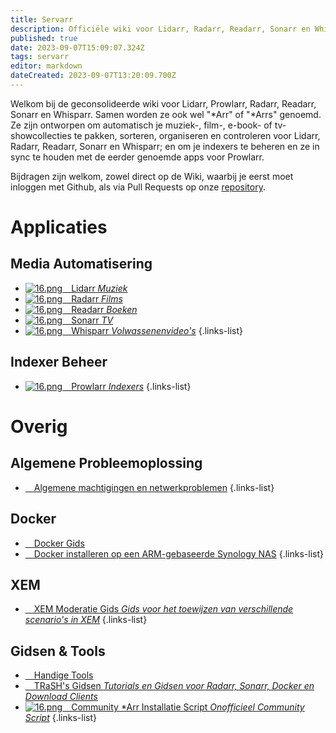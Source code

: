 ```yaml
---
title: Servarr
description: Officiële wiki voor Lidarr, Radarr, Readarr, Sonarr en Whisparr
published: true
date: 2023-09-07T15:09:07.324Z
tags: servarr
editor: markdown
dateCreated: 2023-09-07T13:20:09.700Z
---
```


Welkom bij de geconsolideerde wiki voor Lidarr, Prowlarr, Radarr, Readarr, Sonarr en Whisparr. Samen worden ze ook wel "\*Arr" of "\*Arrs" genoemd. Ze zijn ontworpen om automatisch je muziek-, film-, e-book- of tv-showcollecties te pakken, sorteren, organiseren en controleren voor Lidarr, Radarr, Readarr, Sonarr en Whisparr; en om je indexers te beheren en ze in sync te houden met de eerder genoemde apps voor Prowlarr.

Bijdragen zijn welkom, zowel direct op de Wiki, waarbij je eerst moet inloggen met Github, als via Pull Requests op onze [repository](https://github.com/Servarr/Wiki).

# Applicaties

## Media Automatisering

- [![16.png](/assets/lidarr/logos/16.png)&emsp;Lidarr *Muziek*](/lidarr)
- [![16.png](/assets/radarr/logos/16.png)&emsp;Radarr *Films*](/radarr)
- [![16.png](/assets/readarr/logos/16.png)&emsp;Readarr *Boeken*](/readarr)
- [![16.png](/assets/sonarr/logos/16.png)&emsp;Sonarr *TV*](/sonarr)
- [![16.png](/assets/whisparr/logos/16.png)&emsp;Whisparr *Volwassenenvideo's*](/whisparr)
{.links-list}

## Indexer Beheer

- [![16.png](/assets/prowlarr/logos/16.png)&emsp;Prowlarr *Indexers*](/prowlarr)
{.links-list}

# Overig

## Algemene Probleemoplossing

- [<i class="far fa-life-ring"></i>&emsp;Algemene machtigingen en netwerkproblemen](/permissions-and-networking)
{.links-list}

## Docker

- [<i class="fab fa-docker"></i>&emsp;Docker Gids](/docker-guide)
- [<i class="fas fa-box-open"></i>&emsp;Docker installeren op een ARM-gebaseerde Synology NAS](/docker-arm-synology)
{.links-list}

## XEM

- [<i class="fab fa-xing"></i>&emsp;XEM Moderatie Gids *Gids voor het toewijzen van verschillende scenario's in XEM*](/sonarr/xem-guide)
{.links-list}

## Gidsen & Tools

- [<i class="fas fa-tools"></i>&emsp;Handige Tools](/useful-tools)
- [<i class="fas fa-trash-alt"></i>&emsp;TRaSH's Gidsen *Tutorials en Gidsen voor Radarr, Sonarr, Docker en Download Clients*](https://trash-guides.info/)
- [![16.png](/assets/servarr/servarr_dark_fav_16.png)&emsp;Community \*Arr Installatie Script *Onofficieel Community Script*](/install-script)
{.links-list}